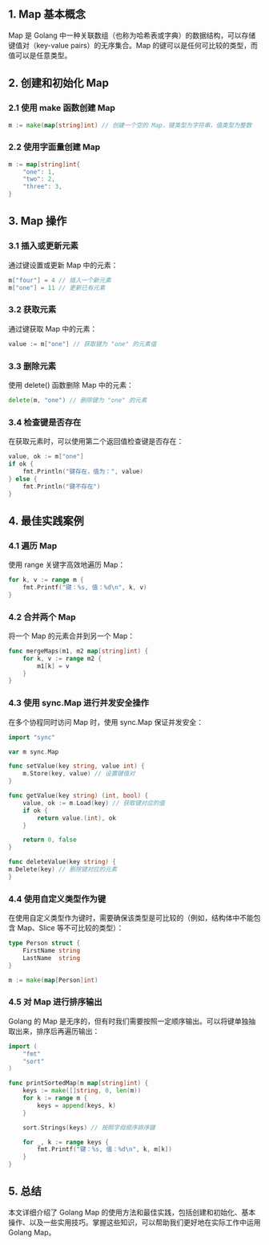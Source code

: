 
## 1. Map 基本概念
Map 是 Golang 中一种关联数组（也称为哈希表或字典）的数据结构，可以存储键值对（key-value pairs）的无序集合。Map 的键可以是任何可比较的类型，而值可以是任意类型。

## 2. 创建和初始化 Map
### 2.1 使用 make 函数创建 Map
```go
m := make(map[string]int) // 创建一个空的 Map，键类型为字符串，值类型为整数
```

### 2.2 使用字面量创建 Map
```go
m := map[string]int{
    "one": 1,
    "two": 2,
    "three": 3,
}
```

## 3. Map 操作
### 3.1 插入或更新元素
通过键设置或更新 Map 中的元素：
```go
m["four"] = 4 // 插入一个新元素
m["one"] = 11 // 更新已有元素
```

### 3.2 获取元素
通过键获取 Map 中的元素：
```go
value := m["one"] // 获取键为 "one" 的元素值
```

### 3.3 删除元素
使用 delete() 函数删除 Map 中的元素：
```go
delete(m, "one") // 删除键为 "one" 的元素
```

### 3.4 检查键是否存在
在获取元素时，可以使用第二个返回值检查键是否存在：
```go
value, ok := m["one"]
if ok {
    fmt.Println("键存在，值为：", value)
} else {
    fmt.Println("键不存在")
}
```

## 4. 最佳实践案例
### 4.1 遍历 Map
使用 range 关键字高效地遍历 Map：
```go
for k, v := range m {
    fmt.Printf("键：%s, 值：%d\n", k, v)
}
```

### 4.2 合并两个 Map
将一个 Map 的元素合并到另一个 Map：
```go
func mergeMaps(m1, m2 map[string]int) {
    for k, v := range m2 {
        m1[k] = v
    }
}
```

### 4.3 使用 sync.Map 进行并发安全操作
在多个协程同时访问 Map 时，使用 sync.Map 保证并发安全：
```go
import "sync"

var m sync.Map

func setValue(key string, value int) {
    m.Store(key, value) // 设置键值对
}

func getValue(key string) (int, bool) {
    value, ok := m.Load(key) // 获取键对应的值
    if ok {
        return value.(int), ok
    }

    return 0, false
}

func deleteValue(key string) {
m.Delete(key) // 删除键对应的元素
}
```

### 4.4 使用自定义类型作为键
在使用自定义类型作为键时，需要确保该类型是可比较的（例如，结构体中不能包含 Map、Slice 等不可比较的类型）：

```go
type Person struct {
    FirstName string
    LastName  string
}

m := make(map[Person]int)
```

### 4.5 对 Map 进行排序输出
Golang 的 Map 是无序的，但有时我们需要按照一定顺序输出。可以将键单独抽取出来，排序后再遍历输出：
```go
import (
    "fmt"
    "sort"
)

func printSortedMap(m map[string]int) {
    keys := make([]string, 0, len(m))
    for k := range m {
        keys = append(keys, k)
    }

    sort.Strings(keys) // 按照字母顺序排序键

    for _, k := range keys {
        fmt.Printf("键：%s, 值：%d\n", k, m[k])
    }
}
```

## 5. 总结
本文详细介绍了 Golang Map 的使用方法和最佳实践，包括创建和初始化、基本操作、以及一些实用技巧。掌握这些知识，可以帮助我们更好地在实际工作中运用 Golang Map。